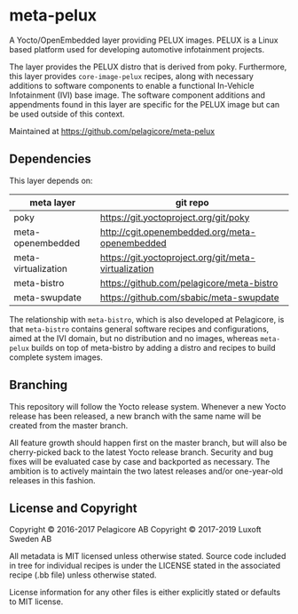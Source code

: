 meta-pelux
==========
A Yocto/OpenEmbedded layer providing PELUX images. PELUX is a Linux based
platform used for developing automotive infotainment projects.

The layer provides the PELUX distro that is derived from poky. Furthermore,
this layer provides `core-image-pelux` recipes, along with necessary additions
to software components to enable a functional In-Vehicle Infotainment (IVI)
base image. The software component additions and appendments found in this
layer are specific for the PELUX image but can be used outside of this context.

Maintained at https://github.com/pelagicore/meta-pelux

Dependencies
------------
This layer depends on:

| meta layer          | git repo |
| ------------------- | -------- |
| poky                | https://git.yoctoproject.org/git/poky |
| meta-openembedded   | http://cgit.openembedded.org/meta-openembedded |
| meta-virtualization | https://git.yoctoproject.org/git/meta-virtualization |
| meta-bistro         | https://github.com/pelagicore/meta-bistro |
| meta-swupdate       | https://github.com/sbabic/meta-swupdate |

The relationship with `meta-bistro`, which is also developed at Pelagicore,
is that `meta-bistro` contains general software recipes and configurations,
aimed at the IVI domain, but no distribution and no images, whereas `meta-pelux`
builds on top of meta-bistro by adding a distro and recipes to build complete
system images.

Branching
---------
This repository will follow the Yocto release system. Whenever a new Yocto
release has been released, a new branch with the same name will be created from
the master branch.

All feature growth should happen first on the master branch,
but will also be cherry-picked back to the latest Yocto release branch.
Security and bug fixes will be evaluated case by case and backported as
necessary. The ambition is to actively maintain the two latest releases and/or
one-year-old releases in this fashion.

License and Copyright
---------------------
Copyright &copy; 2016-2017 Pelagicore AB
Copyright &copy; 2017-2019 Luxoft Sweden AB

All metadata is MIT licensed unless otherwise stated. Source code included in
tree for individual recipes is under the LICENSE stated in the associated
recipe (.bb file) unless otherwise stated.

License information for any other files is either explicitly stated or defaults
to MIT license.
